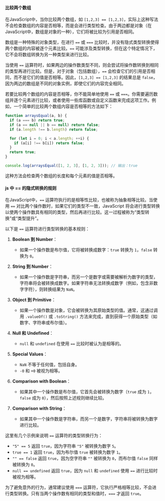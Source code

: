 #### 比较两个数组

在JavaScript中，当你比较两个数组，如 `[1,2,3] == [1,2,3]`，实际上这种写法不会检查数组的内容是否相等，而是会进行类型检查。由于两边都是对象（在JavaScript中，数组是对象的一种），它们将被比较为引用是否相同。

数组是一种特殊的对象类型，在进行 `==` 或 `===` 比较时，并没有隐式类型转换使得两个数组的内容被逐个元素比较。`==` 可能涉及类型转换，但在这个特定情况下，它不会将数组转换为另一种类型来进行比较。

当使用 `==` 运算符时，如果两边的操作数类型不同，则会尝试将操作数转换到相同的类型再进行比较。但是，对于对象（包括数组），`==` 会检查它们的引用是否相同，而不是它们的值是否相等。因此，`[1,2,3] == [1,2,3]` 的结果总是 `false`，因为两边的数组是不同的对象实例，即使它们的内容完全相同。

若要比较两个数组的内容是否相等，你不能简单地使用 `==` 或 `===`。你需要遍历数组并逐个元素进行比较，或者使用一些库函数或自定义函数来完成这项工作。例如，一个简单的比较两个数组内容是否相等的方法如下：

```javascript
function arraysEqual(a, b) {
  if (a === b) return true;
  if (a == null || b == null) return false;
  if (a.length !== b.length) return false;

  for (let i = 0; i < a.length; ++i) {
    if (a[i] !== b[i]) return false;
  }
  return true;
}

console.log(arraysEqual([1, 2, 3], [1, 2, 3])); // 输出：true
```

这种方法会检查两个数组的长度和每个元素的值是否相等。

#### js 中 == 的隐式转换的规则

在JavaScript中，`==` 运算符执行的是相等性比较，也被称为抽象相等比较。当使用 `==` 对比两个操作数时，如果它们的类型不一致，JavaScript 将会进行类型转换以使两个操作数具有相同的类型，然后再进行比较。这一过程被称为“类型转换”或“类型提升”。

以下是 `==` 运算符进行类型转换的基本规则：

1. **Boolean 到 Number**：
   - 如果一个操作数是布尔值，它将被转换成数字：`true` 转换为 `1`，`false` 转换为 `0`。

2. **String 到 Number**：
   - 如果一个操作数是字符串，而另一个是数字或需要被解析为数字的类型，字符串将会被转换成数字。如果字符串无法转换成数字（例如，包含非数字字符），则转换结果为 `NaN`。

3. **Object 到 Primitive**：
   - 如果一个操作数是对象，它会被转换为其原始类型的值。通常，这通过调用 `.valueOf()` 或 `.toString()` 方法来完成，直到获得一个原始类型（如数字、字符串或布尔值）。

4. **Null 和 Undefined**：
   - `null` 和 `undefined` 在使用 `==` 比较时被认为是相等的。

5. **Special Values**：
   - `NaN` 不等于任何值，包括自身。
   - `-0` 和 `+0` 被视为相等。

6. **Comparison with Boolean**：
   - 如果其中一个操作数是布尔值，它首先会被转换为数字（`true` 成为 `1`，`false` 成为 `0`），然后按照上述规则继续比较。

7. **Comparison with String**：
   - 如果其中一个操作数是字符串，而另一个是数字，字符串将被转换为数字进行比较。

这里有几个示例来说明 `==` 运算符的类型转换行为：

- `"5" == 5` 返回 `true`，因为字符串 `"5"` 被转换为数字 `5`。
- `true == 1` 返回 `true`，因为布尔值 `true` 被转换为数字 `1`。
- `"" == false` 返回 `true`，因为空字符串 `""` 被转换为 `0`，而布尔值 `false` 同样被转换为 `0`。
- `null == undefined` 返回 `true`，因为 `null` 和 `undefined` 使用 `==` 进行比较时被视为相等。

为了避免意外的行为，通常建议使用 `===` 运算符，它执行严格相等比较，不会进行类型转换。只有当两个操作数有相同的类型和值时，`===` 才返回 `true`。